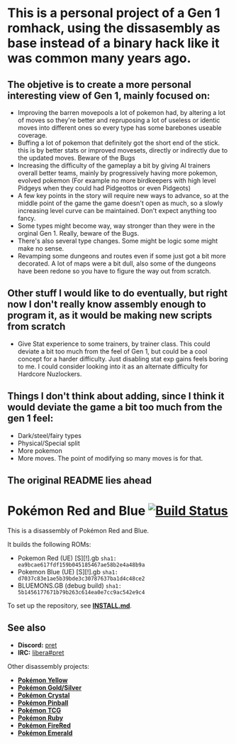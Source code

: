 # This is a personal project of a Gen 1 romhack, using the dissasembly as base instead of a binary hack like it was common many years ago.
## The objetive is to create a more personal interesting view of Gen 1, mainly focused on:
- Improving the barren movepools a lot of pokemon had, by altering a lot of moves so they're better and repruposing a lot of useless or identic moves into different ones so every type has some barebones useable coverage.
- Buffing a lot of pokemon that definitely got the short end of the stick. this is by better stats or improved movesets, directly or indirectly due to the updated moves. Beware of the Bugs
- Increasing the difficulty of the gameplay a bit by giving AI trainers overall better teams, mainly by progressively having more pokemon, evolved pokemon (For example no more birdkeepers with high level Pidgeys when they could had Pidgeottos or even Pidgeots)
- A few key points in the story will require new ways to advance, so at the middle point of the game the game doesn't open as much, so a slowly increasing level curve can be maintained. Don't expect anything too fancy.
- Some types might become way, way stronger than they were in the orginal Gen 1. Really, beware of the Bugs. 
- There's also several type changes. Some might be logic some might make no sense.
- Revamping some dungeons and routes even if some just got a bit more decorated. A lot of maps were a bit dull, also some of the dungeons have been redone so you have to figure the way out from scratch.


## Other stuff I would like to do eventually, but right now I don't really know assembly enough to program it, as it would be making new scripts from scratch
- Give Stat experience to some trainers, by trainer class. This could deviate a bit too much from the feel of Gen 1, but could be a cool concept for a harder difficulty. Just disabling stat exp gains feels boring to me. I could consider looking into it as an alternate difficulty for Hardcore Nuzlockers.



## Things I don't think about adding, since I think it would deviate the game a bit too much from the gen 1 feel:
- Dark/steel/fairy types
- Physical/Special split
- More pokemon
- More moves. The point of modifying so many moves is for that.


## The original README lies ahead


# Pokémon Red and Blue [![Build Status][ci-badge]][ci]

This is a disassembly of Pokémon Red and Blue.

It builds the following ROMs:

- Pokemon Red (UE) [S][!].gb `sha1: ea9bcae617fdf159b045185467ae58b2e4a48b9a`
- Pokemon Blue (UE) [S][!].gb `sha1: d7037c83e1ae5b39bde3c30787637ba1d4c48ce2`
- BLUEMONS.GB (debug build) `sha1: 5b1456177671b79b263c614ea0e7cc9ac542e9c4`

To set up the repository, see [**INSTALL.md**](INSTALL.md).


## See also

- **Discord:** [pret][discord]
- **IRC:** [libera#pret][irc]

Other disassembly projects:

- [**Pokémon Yellow**][pokeyellow]
- [**Pokémon Gold/Silver**][pokegold]
- [**Pokémon Crystal**][pokecrystal]
- [**Pokémon Pinball**][pokepinball]
- [**Pokémon TCG**][poketcg]
- [**Pokémon Ruby**][pokeruby]
- [**Pokémon FireRed**][pokefirered]
- [**Pokémon Emerald**][pokeemerald]

[pokeyellow]: https://github.com/pret/pokeyellow
[pokegold]: https://github.com/pret/pokegold
[pokecrystal]: https://github.com/pret/pokecrystal
[pokepinball]: https://github.com/pret/pokepinball
[poketcg]: https://github.com/pret/poketcg
[pokeruby]: https://github.com/pret/pokeruby
[pokefirered]: https://github.com/pret/pokefirered
[pokeemerald]: https://github.com/pret/pokeemerald
[discord]: https://discord.gg/d5dubZ3
[irc]: https://web.libera.chat/?#pret
[ci]: https://github.com/pret/pokered/actions
[ci-badge]: https://github.com/pret/pokered/actions/workflows/main.yml/badge.svg
